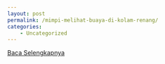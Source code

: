 ```yaml
---
layout: post
permalink: /mimpi-melihat-buaya-di-kolam-renang/
categories:
    - Uncategorized
---
```


[Baca Selengkapnya](/08)